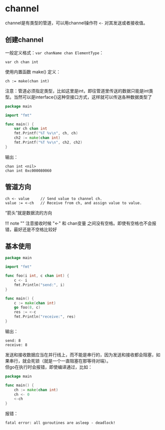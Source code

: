 # channel

channel是有类型的管道，可以用channel操作符 `<-` 对其发送或者接收值。

## 创建channel

一般定义格式：`var chanName chan ElementType`：
```text
var ch chan int
```

使用内置函数 make() 定义：
```text
ch := make(chan int)
```

注意：管道必须指定类型，比如这里是int，即往管道里传送的数据只能是int类型。当然可以是interface{}这种空接口方式，这样就可以传送各种数据类型了

```go
package main

import "fmt"

func main() {
	var ch chan int
	fmt.Printf("%T %v\n", ch, ch)
	ch2 := make(chan int)
	fmt.Printf("%T %v\n", ch2, ch2)
}
```
输出：
```text
chan int <nil>
chan int 0xc000080060
```


## 管道方向

```text
ch <- value     // Send value to channel ch.
value := <-ch   // Receive from ch, and assign value to value.
```

“箭头”就是数据流的方向

!!! note ""
    注意接收时候 "<-" 和 chan变量 之间没有空格。即使有空格也不会报错，最好还是不空格比较好


## 基本使用

```go
package main

import "fmt"

func foo(i int, c chan int) {
    c <- i
    fmt.Println("send:", i)
}

func main() {
    c := make(chan int)
    go foo(8, c)
    res := <-c
    fmt.Println("receive:", res)
}
```
输出：
```text
send: 8
receive: 8
```

发送和接收数据应当在并行线上，而不能是串行的，因为发送和接收都会阻塞，如果串行，就会死锁（就是一个一直阻塞在那等待对端）。  
但go在执行时会报错，即使编译通过，比如：

```go
package main

func main() {
	ch := make(chan int)
	ch <- 0
	<-ch
}
```
报错：
```text
fatal error: all goroutines are asleep - deadlock!
```
